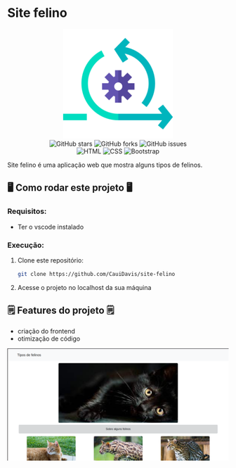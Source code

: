# Site felino

<div align="center">
<img src="https://github.com/CauiDavis/eng.soft/raw/main/images/scrum.png" width="250" />

<div data-badges>
  <img src="https://img.shields.io/github/stars/CauiDavis/site-felino?style=for-the-badge" alt="GitHub stars" />
  <img src="https://img.shields.io/github/forks/CauiDavis/site-felino?style=for-the-badge" alt="GitHub forks" />
  <img src="https://img.shields.io/github/issues/CauiDavis/site-felino?style=for-the-badge" alt="GitHub issues" />
</div>

<div data-badges>
  <img src="https://img.shields.io/badge/HTML5-E34F26?style=for-the-badge&logo=html5&logoColor=white" alt="HTML" />
  <img src="https://img.shields.io/badge/CSS3-1572B6?style=for-the-badge&logo=css3&logoColor=white" alt="CSS" />
  <img src="https://img.shields.io/badge/Bootstrap-563D7C?style=for-the-badge&logo=bootstrap&logoColor=white" alt="Bootstrap" />
</div>
</div>

Site felino é uma aplicação web que mostra alguns tipos de felinos.

## 🖥️ Como rodar este projeto 🖥️

### Requisitos:

- Ter o vscode instalado

### Execução:

1. Clone este repositório:

   ```sh
   git clone https://github.com/CauiDavis/site-felino
   ```

2. Acesse o projeto no localhost da sua máquina

## 🗒️ Features do projeto 🗒️

- criação do frontend
- otimização de código
<div align="center">
  <img src="https://github.com/CauiDavis/site-felino/raw/main/img/tipos-de-felinos.png" width="1000"/>
<div/>
